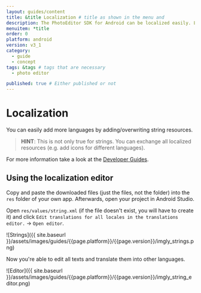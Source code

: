 ```yaml
---
layout: guides/content
title: &title Localization # title as shown in the menu and 
description: The PhotoEditor SDK for Android can be localized easily. Learn how to quickly set up your editor in the proper language for your target audience.
menuitem: *title
order: 0
platform: android
version: v3_1
category: 
  - guide
  - concept
tags: &tags # tags that are necessary
  - photo editor 

published: true # Either published or not 
---
```


# Localization

You can easily add more languages by adding/overwriting string resources.

> __HINT__: This is not only true for strings. You can exchange all localized resources (e.g. add icons for different languages).

For more information take a look at the [Developer Guides](http://developer.android.com/guide/topics/resources/localization.html).

## Using the localization editor

Copy and paste the downloaded files (just the files, not the folder) into the `res` folder of your own app. Afterwards, open your project in Android Studio.

Open `res/values/string.xml` (if the file doesn't exist, you will have to create it) and click `Edit translations for all locales in the translations editor.` -> `Open editor`.

![Strings]({{ site.baseurl }}/assets/images/guides/{{page.platform}}/{{page.version}}/imgly_strings.png)

Now you're able to edit all texts and translate them into other languages.

![Editor]({{ site.baseurl }}/assets/images/guides/{{page.platform}}/{{page.version}}/imgly_string_editor.png)
